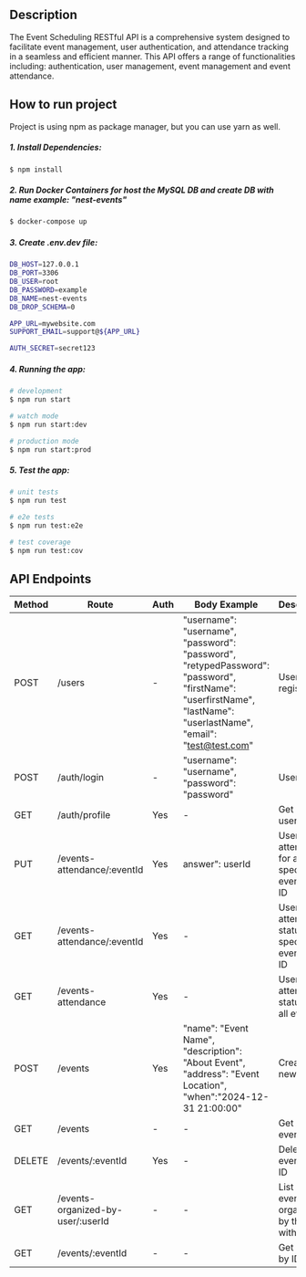## Description

The Event Scheduling RESTful API is a comprehensive system designed to facilitate event management, user authentication, and attendance tracking in a seamless and efficient manner. This API offers a range of functionalities including: authentication, user management, event management and event attendance.

## How to run project
Project is using npm as package manager, but you can use yarn as well.
##### 1. Install Dependencies:
```bash
$ npm install
```

##### 2. Run Docker Containers for host the MySQL DB and create DB with name example: "nest-events"

```bash
$ docker-compose up
```

##### 3. Create .env.dev file:

```bash
DB_HOST=127.0.0.1
DB_PORT=3306
DB_USER=root
DB_PASSWORD=example
DB_NAME=nest-events
DB_DROP_SCHEMA=0

APP_URL=mywebsite.com
SUPPORT_EMAIL=support@${APP_URL}

AUTH_SECRET=secret123
```

##### 4. Running the app:

```bash
# development
$ npm run start

# watch mode
$ npm run start:dev

# production mode
$ npm run start:prod
```

##### 5. Test the app:

```bash
# unit tests
$ npm run test

# e2e tests
$ npm run test:e2e

# test coverage
$ npm run test:cov
```
## API Endpoints

| Method | Route | Auth | Body Example | Description |
|---|---|---|---|---|
| POST | /users | - | "username": "username",<br>"password": "password",<br>"retypedPassword": "password",<br>"firstName": "userfirstName",<br>"lastName": "userlastName",<br>"email": "test@test.com" | User register |
| POST | /auth/login | - | "username": "username",<br>"password": "password" | User login |
| GET | /auth/profile | Yes | - | Get current user profile |
| PUT | /events-attendance/:eventId | Yes | answer": userId | User mark attendance for a specific event with  ID |
| GET | /events-attendance/:eventId | Yes | - | Users attendance status for a specific event with ID |
| GET | /events-attendance | Yes | - | User attendance status for all events |
| POST | /events | Yes | "name": "Event Name",<br>"description": "About Event", <br>"address": "Event Location",<br>"when":"2024-12-31 21:00:00" | Create a new event |
| GET | /events | - | - | Get a list of events |
| DELETE | /events/:eventId | Yes | - | Delete user event with ID |
| GET | /events-organized-by-user/:userId | - | - | List of events organized by the user with ID |
| GET | /events/:eventId | - | - | Get event by ID |
